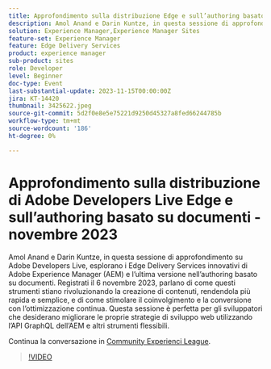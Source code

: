 ```yaml
---
title: Approfondimento sulla distribuzione Edge e sull’authoring basato su documenti
description: Amol Anand e Darin Kuntze, in questa sessione di approfondimento su Adobe Developers Live, esplorano i Edge Delivery Services innovativi di Adobe Experience Manager (AEM) e l’ultima versione nell’authoring basato su documenti. Registrati il 6 novembre 2023, parlano di come questi strumenti stiano rivoluzionando la creazione di contenuti, rendendola più rapida e semplice, e di come stimolare il coinvolgimento e la conversione con l’ottimizzazione continua. Questa sessione è perfetta per gli sviluppatori che desiderano migliorare le proprie strategie di sviluppo web utilizzando l’API GraphQL dell’AEM e altri strumenti flessibili.
solution: Experience Manager,Experience Manager Sites
feature-set: Experience Manager
feature: Edge Delivery Services
product: experience manager
sub-product: sites
role: Developer
level: Beginner
doc-type: Event
last-substantial-update: 2023-11-15T00:00:00Z
jira: KT-14420
thumbnail: 3425622.jpeg
source-git-commit: 5d2f0e8e5e75221d9250d45327a8fed66244785b
workflow-type: tm+mt
source-wordcount: '186'
ht-degree: 0%

---
```



# Approfondimento sulla distribuzione di Adobe Developers Live Edge e sull’authoring basato su documenti - novembre 2023

Amol Anand e Darin Kuntze, in questa sessione di approfondimento su Adobe Developers Live, esplorano i Edge Delivery Services innovativi di Adobe Experience Manager (AEM) e l’ultima versione nell’authoring basato su documenti. Registrati il 6 novembre 2023, parlano di come questi strumenti stiano rivoluzionando la creazione di contenuti, rendendola più rapida e semplice, e di come stimolare il coinvolgimento e la conversione con l’ottimizzazione continua. Questa sessione è perfetta per gli sviluppatori che desiderano migliorare le proprie strategie di sviluppo web utilizzando l’API GraphQL dell’AEM e altri strumenti flessibili.

Continua la conversazione in [Community Experienci League](https://adobe.ly/46KMTsh).

>[!VIDEO](https://video.tv.adobe.com/v/3425622/?learn=on)